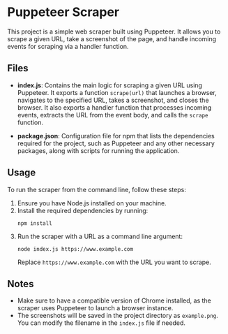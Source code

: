 # Puppeteer Scraper

This project is a simple web scraper built using Puppeteer. It allows you to scrape a given URL, take a screenshot of the page, and handle incoming events for scraping via a handler function.

## Files

- **index.js**: Contains the main logic for scraping a given URL using Puppeteer. It exports a function `scrape(url)` that launches a browser, navigates to the specified URL, takes a screenshot, and closes the browser. It also exports a handler function that processes incoming events, extracts the URL from the event body, and calls the `scrape` function.

- **package.json**: Configuration file for npm that lists the dependencies required for the project, such as Puppeteer and any other necessary packages, along with scripts for running the application.

## Usage

To run the scraper from the command line, follow these steps:

1. Ensure you have Node.js installed on your machine.
2. Install the required dependencies by running:
   ```
   npm install
   ```
3. Run the scraper with a URL as a command line argument:
   ```
   node index.js https://www.example.com
   ```
   Replace `https://www.example.com` with the URL you want to scrape.

## Notes

- Make sure to have a compatible version of Chrome installed, as the scraper uses Puppeteer to launch a browser instance.
- The screenshots will be saved in the project directory as `example.png`. You can modify the filename in the `index.js` file if needed.